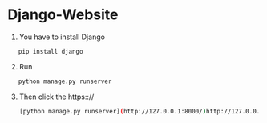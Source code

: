 # Django-Website

1. You have to install Django
```bash
   pip install django
```

2. Run
```bash
   python manage.py runserver
```

3. Then click the https:://
   ```bash
   [python manage.py runserver](http://127.0.0.1:8000/)http://127.0.0.1:8000/
```
